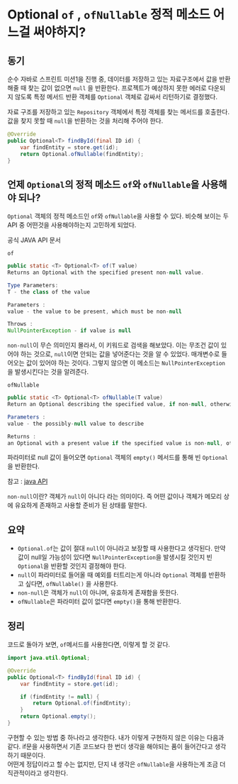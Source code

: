 # Optional `of` , `ofNullable` 정적 메소드 어느걸 써야하지?
## 동기

순수 자바로 스프린트 미션1을 진행 중, 데이터를 저장하고 있는 자료구조에서 값을 반환해줄 때 찾는 값이 없으면 `null` 을 반환한다. 프로젝트가 예상하지 못한 에러로 다운되지 않도록 특정 메서드 반환 객체를 `Optional` 객체로 감싸서 리턴하기로 결정했다.

자료 구조를 저장하고 있는 `Repository` 객체에서 특정 객체를 찾는 메서드를 호출한다. 값을 찾지 못할 때 `null`을 반환하는 것을 처리해 주어야 한다.

```java
@Override
public Optional<T> findById(final ID id) {
    var findEntity = store.get(id);
    return Optional.ofNullable(findEntity);
}
```

## 언제 `Optional`의 정적 메소드 `of`와 `ofNullable`을 사용해야 되나?

`Optional` 객체의 정적 메소드인 `of`와 `ofNullable`을 사용할 수 있다. 비슷해 보이는 두 API 중 어떤것을 사용해야하는지 고민하게 되었다.

공식 JAVA API 문서

`of`

```java
public static <T> Optional<T> of(T value)
Returns an Optional with the specified present non-null value.

Type Parameters:
T - the class of the value

Parameters :
value - the value to be present, which must be non-null

Throws : 
NullPointerException - if value is null
```

`non-null`이 무슨 의미인지 몰라서, 이 키워드로 검색을 해보았다. 이는 무조건 값이 있어야 하는 것으로, `null`이면 안되는 값을 넣어준다는 것을 알 수 있었다. 매개변수로 들어오는 값이 있어야 하는 것이다. 그렇지 않으면 이 메소드는 `NullPointerException`을 발생시킨다는 것을 알려준다.

`ofNullable`

```java
public static <T> Optional<T> ofNullable(T value)
Return an Optional describing the specified value, if non-null, otherwise returns an empty Optional.

Parameters :
value - the possibly-null value to describe

Returns :
an Optional with a present value if the specified value is non-null, otherwise an empty Optional
```

파라미터로 null 값이 들어오면 `Optional` 객체의 `empty()` 메서드를 통해 빈 `Optional`을 반환한다.

참고 : [java API](https://docs.oracle.com/javase/8/docs/api/java/util/Optional.html#of-T-)

`non-null`이란? 객체가 `null`이 아니다 라는 의미이다. 즉 어떤 값이나 객체가 메모리 상에 유요하게 존재하고 사용할 준비가 된 상태를 말한다.

## 요약

-   `Optional.of`는 값이 절대 `null`이 아니라고 보장할 때 사용한다고 생각된다. 만약 값이 null일 가능성이 있다면 `NullPointerException`을 발생시킬 것인지 빈 `Optional`을 반환할 것인지 결정해야 한다.
-   `null`이 파라미터로 들어올 때 예외를 터트리는게 아니라 `Optional` 객체를 반환하고 싶다면, `ofNullable()` 을 사용한다.
-   `non-null`은 객체가 `null`이 아니며, 유효하게 존재함을 뜻한다.
-   `ofNullable`은 파라미터 값이 없다면 `empty()`을 통해 반환한다.

## 정리

코드로 돌아가 보면, `of`메서드를 사용한다면, 이렇게 할 것 같다.

```java
import java.util.Optional;

@Override
public Optional<T> findById(final ID id) {
    var findEntity = store.get(id);

    if (findEntity != null) {
        return Optional.of(findEntity);
    }
    return Optional.empty();
}
```

구현할 수 있는 방법 중 하나라고 생각한다. 내가 이렇게 구현하지 않은 이유는 다음과 같다. if문을 사용하면서 기존 코드보다 한 번더 생각을 해야되는 품이 들어간다고 생각하기 때문이다.  
어떤게 정답이라고 할 수는 없지만, 단지 내 생각은 `ofNullable`을 사용하는게 조금 더 직관적이라고 생각한다.
